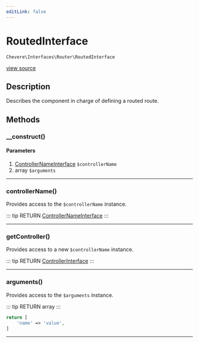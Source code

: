 ```yaml
---
editLink: false
---
```


# RoutedInterface

`Chevere\Interfaces\Router\RoutedInterface`

[view source](https://github.com/chevere/chevere/blob/master/Router/RoutedInterface.php)

## Description

Describes the component in charge of defining a routed route.

## Methods

### __construct()

#### Parameters

1. [ControllerNameInterface](../Action/ControllerNameInterface.md) `$controllerName`
2. array `$arguments`

---

### controllerName()

Provides access to the `$controllerName` instance.

::: tip RETURN
[ControllerNameInterface](../Action/ControllerNameInterface.md)
:::

---

### getController()

Provides access to a new `$controllerName` instance.

::: tip RETURN
[ControllerInterface](../Action/ControllerInterface.md)
:::

---

### arguments()

Provides access to the `$arguments` instance.

::: tip RETURN
array
:::

```php
return [
    'name' => 'value',
]
```

---
